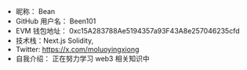 - 昵称： Bean
- GitHub 用户名： Been101
- EVM 钱包地址： 0xc15A283788Ae5194357a93F43A8e257046235cfd
- 技术栈：Next.js Solidity,
- Twitter: https://x.com/moluoyingxiong
- 自我介绍：
  正在努力学习 web3 相关知识中
